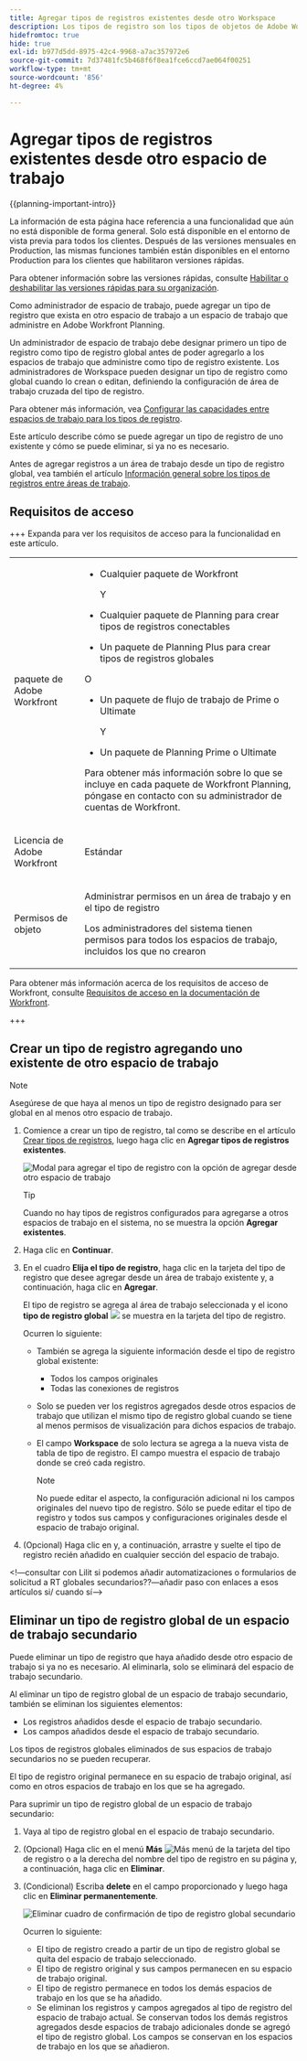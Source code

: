 ```yaml
---
title: Agregar tipos de registros existentes desde otro Workspace
description: Los tipos de registro son los tipos de objetos de Adobe Workfront Planning. En Workfront Planning, puede agregar un tipo de registro existente creado en otro espacio de trabajo.
hidefromtoc: true
hide: true
exl-id: b977d5dd-8975-42c4-9968-a7ac357972e6
source-git-commit: 7d37481fc5b468f6f8ea1fce6ccd7ae064f00251
workflow-type: tm+mt
source-wordcount: '856'
ht-degree: 4%

---
```


<!-- add these to the metadata, when making this public: 

feature: Workfront Planning
role: User, Admin
author: Alina
recommendations: noDisplay, noCatalog
-->

# Agregar tipos de registros existentes desde otro espacio de trabajo

{{planning-important-intro}}

<span class="preview">La información de esta página hace referencia a una funcionalidad que aún no está disponible de forma general. Solo está disponible en el entorno de vista previa para todos los clientes. Después de las versiones mensuales en Production, las mismas funciones también están disponibles en el entorno Production para los clientes que habilitaron versiones rápidas. </span>

<span class="preview">Para obtener información sobre las versiones rápidas, consulte [Habilitar o deshabilitar las versiones rápidas para su organización](/help/quicksilver/administration-and-setup/set-up-workfront/configure-system-defaults/enable-fast-release-process.md). </span>

Como administrador de espacio de trabajo, puede agregar un tipo de registro que exista en otro espacio de trabajo a un espacio de trabajo que administre en Adobe Workfront Planning.

Un administrador de espacio de trabajo debe designar primero un tipo de registro como tipo de registro global antes de poder agregarlo a los espacios de trabajo que administre como tipo de registro existente. Los administradores de Workspace pueden designar un tipo de registro como global cuando lo crean o editan, definiendo la configuración de área de trabajo cruzada del tipo de registro.

Para obtener más información, vea [Configurar las capacidades entre espacios de trabajo para los tipos de registro](/help/quicksilver/planning/architecture/configure-record-type-cross-workspace-capabilities.md).

Este artículo describe cómo se puede agregar un tipo de registro de uno existente y cómo se puede eliminar, si ya no es necesario.

Antes de agregar registros a un área de trabajo desde un tipo de registro global, vea también el artículo [Información general sobre los tipos de registros entre áreas de trabajo](/help/quicksilver/planning/architecture/cross-workspace-record-types-overview.md).


## Requisitos de acceso

+++ Expanda para ver los requisitos de acceso para la funcionalidad en este artículo.

<table style="table-layout:auto"> 
<col> 
</col> 
<col> 
</col> 
<tbody> 
    <tr> 
<tr>

</tr>   
<tr> 
   <td role="rowheader"><p>paquete de Adobe Workfront</p></td> 
   <td> 
<ul><li><p>Cualquier paquete de Workfront</p></li>
<p>Y</p>
<li><p>Cualquier paquete de Planning para crear tipos de registros conectables</p></li>
<li><p>Un paquete de Planning Plus para crear tipos de registros globales</p></li>
</ul>
O
<ul><li><p>Un paquete de flujo de trabajo de Prime o Ultimate</p> </li>
Y
<li><p>Un paquete de Planning Prime o Ultimate</p></li></ul>
<p>Para obtener más información sobre lo que se incluye en cada paquete de Workfront Planning, póngase en contacto con su administrador de cuentas de Workfront. </p> 
   </td>

<tr> 
   <td role="rowheader"><p>Licencia de Adobe Workfront</p></td> 
   <td><p>Estándar</p>
   </td> 
  </tr> 
  <tr> 
   <td role="rowheader"><p>Permisos de objeto</p></td> 
   <td>   <p>Administrar permisos en un área de trabajo y en el tipo de registro </a> </p>  
   <p>Los administradores del sistema tienen permisos para todos los espacios de trabajo, incluidos los que no crearon</p>  </td> 
  </tr>  
</tbody> 
</table>

Para obtener más información acerca de los requisitos de acceso de Workfront, consulte [Requisitos de acceso en la documentación de Workfront](/help/quicksilver/administration-and-setup/add-users/access-levels-and-object-permissions/access-level-requirements-in-documentation.md).

+++   

## Crear un tipo de registro agregando uno existente de otro espacio de trabajo

>[!NOTE]
>
>Asegúrese de que haya al menos un tipo de registro designado para ser global en al menos otro espacio de trabajo.

1. Comience a crear un tipo de registro, tal como se describe en el artículo [Crear tipos de registros](/help/quicksilver/planning/architecture/create-record-types.md), luego haga clic en **Agregar tipos de registros existentes**. <!--check this - the option might have been renamed in the UI-->

   ![Modal para agregar el tipo de registro con la opción de agregar desde otro espacio de trabajo](assets/add-record-type-from-existing-workspace-option-when-creating-records.png)

   >[!TIP]
   >
   >Cuando no hay tipos de registros configurados para agregarse a otros espacios de trabajo en el sistema, no se muestra la opción **Agregar existentes**.

1. Haga clic en **Continuar**.
1. En el cuadro **Elija el tipo de registro**, haga clic en la tarjeta del tipo de registro que desee agregar desde un área de trabajo existente y, a continuación, haga clic en **Agregar**.

   El tipo de registro se agrega al área de trabajo seleccionada y el icono **tipo de registro global** ![](assets/global-icon.png) se muestra en la tarjeta del tipo de registro.

   Ocurren lo siguiente:

   * También se agrega la siguiente información desde el tipo de registro global existente:

      * Todos los campos originales
      * Todas las conexiones de registros
   * Solo se pueden ver los registros agregados desde otros espacios de trabajo que utilizan el mismo tipo de registro global cuando se tiene al menos permisos de visualización para dichos espacios de trabajo.
   * El campo **Workspace** de solo lectura se agrega a la nueva vista de tabla de tipo de registro. El campo muestra el espacio de trabajo donde se creó cada registro.

     >[!NOTE]
     >
     >No puede editar el aspecto, la configuración adicional ni los campos originales del nuevo tipo de registro. Sólo se puede editar el tipo de registro y todos sus campos y configuraciones originales desde el espacio de trabajo original.

1. (Opcional) Haga clic en y, a continuación, arrastre y suelte el tipo de registro recién añadido en cualquier sección del espacio de trabajo.

<!--This will be released later with another epic: 
1. In the table view, click the **+** icon in the upper-right corner to add new fields. For information, see [Create fields](/help/quicksilver/planning/fields/create-fields.md).
1. (Optional) Click the **More** menu ![More menu](assets/more-menu.png) in the new record type's card, or to the right of the record type's name on its page, then click **Share** to share it with other users in the same workspace, or adjust their permissions to the record type.
-->

&lt;!—consultar con Lilit si podemos añadir automatizaciones o formularios de solicitud a RT globales secundarios??—añadir paso con enlaces a esos artículos si/ cuando sí—>

## Eliminar un tipo de registro global de un espacio de trabajo secundario

Puede eliminar un tipo de registro que haya añadido desde otro espacio de trabajo si ya no es necesario. Al eliminarla, solo se eliminará del espacio de trabajo secundario.

Al eliminar un tipo de registro global de un espacio de trabajo secundario, también se eliminan los siguientes elementos:

* Los registros añadidos desde el espacio de trabajo secundario.
* Los campos añadidos desde el espacio de trabajo secundario.

Los tipos de registros globales eliminados de sus espacios de trabajo secundarios no se pueden recuperar.

El tipo de registro original permanece en su espacio de trabajo original, así como en otros espacios de trabajo en los que se ha agregado.

Para suprimir un tipo de registro global de un espacio de trabajo secundario:

1. Vaya al tipo de registro global en el espacio de trabajo secundario.

1. (Opcional) Haga clic en el menú **Más** ![Más menú](assets/more-menu.png) de la tarjeta del tipo de registro o a la derecha del nombre del tipo de registro en su página y, a continuación, haga clic en **Eliminar**.
1. (Condicional) Escriba **delete** en el campo proporcionado y luego haga clic en **Eliminar permanentemente**.

   ![Eliminar cuadro de confirmación de tipo de registro global secundario](assets/delete-secondary-global-record-type.png)

   Ocurren lo siguiente:

   * El tipo de registro creado a partir de un tipo de registro global se quita del espacio de trabajo seleccionado.
   * El tipo de registro original y sus campos permanecen en su espacio de trabajo original.
   * El tipo de registro permanece en todos los demás espacios de trabajo en los que se ha añadido.
   * Se eliminan los registros y campos agregados al tipo de registro del espacio de trabajo actual. Se conservan todos los demás registros agregados desde espacios de trabajo adicionales donde se agregó el tipo de registro global. Los campos se conservan en los espacios de trabajo en los que se añadieron.





